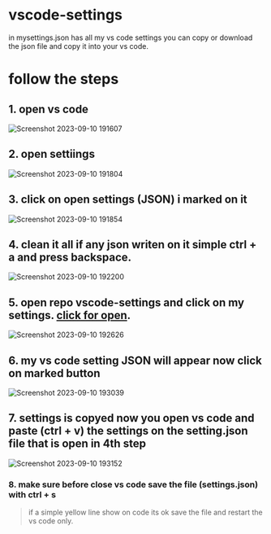 # vscode-settings
in mysettings.json has all my vs code settings you can copy or download the json file and copy it into your vs code.

# follow the steps

## 1. open vs code 
![Screenshot 2023-09-10 191607](https://github.com/Shivrajstark/vscode-settings/assets/124329436/ff05d150-670a-4c9c-a421-1dcc9c04ddcd)

## 2. open settiings 
![Screenshot 2023-09-10 191804](https://github.com/Shivrajstark/vscode-settings/assets/124329436/37ce98df-6970-41a5-8260-4f963fe8cb24)

## 3. click on open settings (JSON) i marked on it
![Screenshot 2023-09-10 191854](https://github.com/Shivrajstark/vscode-settings/assets/124329436/a0c9baef-2ae6-4467-b16b-362793d76f4f)

## 4. clean it all if any json writen on it simple  ctrl + a and press backspace.
![Screenshot 2023-09-10 192200](https://github.com/Shivrajstark/vscode-settings/assets/124329436/2844e143-85a5-4e59-9dc8-854c24ee6b1e)

## 5. open repo  vscode-settings and click on my settings. [click for open](https://github.com/Shivrajstark/vscode-settings).

![Screenshot 2023-09-10 192626](https://github.com/Shivrajstark/vscode-settings/assets/124329436/da2b450e-76c2-405d-ae64-edab711f836c)

## 6. my vs code setting JSON will appear now click on marked button
![Screenshot 2023-09-10 193039](https://github.com/Shivrajstark/vscode-settings/assets/124329436/f2bc5e8c-92de-44e0-a8b0-e5f4a2b19a1d)

## 7.  settings is copyed now you open vs code and paste (ctrl + v) the settings on the setting.json file that is open in 4th step 
![Screenshot 2023-09-10 193152](https://github.com/Shivrajstark/vscode-settings/assets/124329436/5149bb57-634f-46f5-8022-52866c4cf4f4)

### 8. make sure before close vs code save the file (settings.json) with ctrl + s 
> if a simple yellow line show on code its ok save the file and restart the vs code only.



